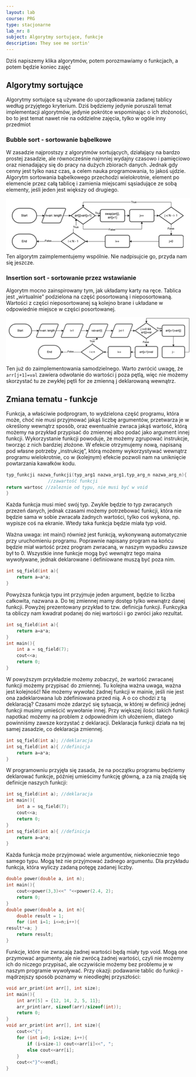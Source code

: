 ```yaml
---
layout: lab
course: PRG
type: stacjonarne
lab_nr: 8
subject: Algorytmy sortujące, funkcje
description: They see me sortin'
---
```

Dziś napiszemy klika algorytmów, potem porozmawiamy o funkcjach, a potem będzie koniec zajęć

## Algorytmy sortujące

Algorytmy sortujące są używane do uporządkowania zadanej tablicy według przyjętego kryterium. Dziś będziemy jedynie poruszali temat implementacji algorytmów, jedynie pokrótce wspominając o ich złożoności, bo to jest temat nawet nie na oddzielne zajęcia, tylko w ogóle inny przedmiot

### Bubble sort - sortowanie bąbelkowe

W zasadzie najprostszy z algorytmów sortujących, działający na bardzo prostej zasadzie, ale równocześnie najmniej wydajny czasowo i pamięciowo oraz nienadający się do pracy na dużych zbiorach danych. Jednak gdy cenny jest tylko nasz czas, a celem nauka programowania, to jakoś ujdzie.
Algorytm sortowania bąbelkowego przechodzi wielokrotnie, element po elemencie przez całą tablicę i zamienia miejscami sąsiadujące ze sobą elementy, jeśli jeden jest większy od drugiego.

![Bubble Sort](../assets/PRG/bubblesort.png)
Ten algorytm zaimplementujemy wspólnie. Nie nadpisujcie go, przyda nam się jeszcze.

### Insertion sort - sortowanie przez wstawianie

Algorytm mocno zainspirowany tym, jak układamy karty na ręce. Tablica jest „wirtualnie” podzielona na część posortowaną i nieposortowaną. Wartości z części nieposortowanej są kolejno brane i układane w odpowiednie miejsce w części posortowanej.

![Insertion Sort](../assets/PRG/insertionsort.png)
Ten już do zaimplementowania samodzielnego. Warto zwrócić uwagę, że ```arr[j+1]=val``` zawiera odwołanie do wartości j poza pętlą, więc nie możemy skorzystać tu ze zwykłej pętli for ze zmienną j deklarowaną wewnątrz.

## Zmiana tematu - funkcje

Funkcja, a właściwie podprogram, to wydzielona część programu, która może, choć nie musi przyjmować jakąś liczbę argumentów, przetwarza je w określony wewnątrz sposób, oraz ewentualnie zwraca jakąś wartość, którą możemy na przykład przypisać do zmiennej albo podać jako argument innej funkcji. Wykorzystanie funkcji powoduje, że możemy zgrupować instrukcje, tworząc z nich bardziej złożone. W efekcie otrzymujemy nową, napisaną pod własne potrzeby „instrukcję”, którą możemy wykorzystywać wewnątrz programu wielokrotnie, co w (kolejnym) efekcie pozwoli nam na uniknięcie powtarzania kawałków kodu.

```c++
typ_funkcji nazwa_funkcji(typ_arg1 nazwa_arg1,typ_arg_n nazwa_arg_n){ 
                //zawartość funkcji
return wartosc //zaleznie od typu, nie musi być w void
}
```

Każda funkcja musi mieć swój typ. Zwykle będzie to typ zwracanych przezeń danych, jednak czasami możemy potrzebować funkcji, która nie będzie sama w sobie zwracała żadnych wartości, tylko coś wykona, np. wypisze coś na ekranie. Wtedy taka funkcja będzie miała typ void.

Ważna uwaga: int main() również jest funkcją, wykonywaną automatycznie przy uruchomieniu programu. Poprawnie napisany program na końcu będzie miał wartość przez program zwracaną, w naszym wypadku zawsze był to 0. Wszystkie inne funkcje mogą być wewnątrz tego maina wywoływane, jednak deklarowane i definiowane muszą być poza nim.

```c++
int sq_field(int a){
    return a=a*a;
}
```
Powyższa funkcja typu int przyjmuje jeden argument, będzie to liczba całkowita, nazwana a. Do tej zmiennej mamy dostęp tylko wewnątrz danej funkcji. Powyżej prezentowany przykład to tzw. definicja funkcji. Funkcyjka ta obliczy nam kwadrat podanej do niej wartości i go zwróci jako rezultat.

```c++
int sq_field(int a){
    return a=a*a;
}
int main(){
    int a = sq_field(7);
    cout<<a;
    return 0;
}
```

W powyższym przykładzie możemy zobaczyć, że wartość zwracanej funkcji możemy przypisać do zmiennej. Tu kolejna ważna uwaga, ważna jest kolejność! Nie możemy wywołać żadnej funkcji w mainie, jeśli nie jest ona zadeklarowana lub zdefiniowana przed nią. A o co chodzi z tą deklaracją? Czasami może zdarzyć się sytuacja, w której w definicji jednej funkcji musimy umieścić wywołanie innej. Przy większej ilości takich funkcji napotkać możemy na
problem z odpowiednim ich ułożeniem, dlatego powinniśmy zawsze korzystać z deklaracji. Deklaracja funkcji działa na tej samej zasadzie, co deklaracja zmiennej.

```c++
int sq_field(int a); //deklaracja
int sq_field(int a){ //definicja
    return a=a*a;
}
```
W programowniu przyjęła się zasada, że na początku programu będziemy deklarować funkcje, później umieścimy funkcję główną, a za nią znajdą się definicje naszych funkcji:

```c++
int sq_field(int a); //deklaracja
int main(){
    int a = sq_field(7);
    cout<<a;
    return 0;
}
int sq_field(int a){ //definicja
    return a=a*a;
}
```

Każda funkcja może przyjmować wiele argumentów, niekoniecznie tego samego typu. Mogą też nie przyjmować żadnego argumentu. Dla przykładu funkcja, która wyliczy zadaną potęgę zadanej liczby.

```c++
double power(double a, int n);
int main(){
    cout<<power(3,3)<<" "<<power(2.4, 2);
    return 0;
}
double power(double a, int n){
    double result = 1;
    for (int i=1; i<=n;i++){
result*=a; }
    return result;
}
```
Funkcje, które nie zwracają żadnej wartości będą miały typ void. Mogą one przymować argumenty, ale nie zwrócą żadnej wartości, czyli nie możemy ich do niczego przypisać, ale oczywiście możemy bez problemu je w naszym programie wywoływać. Przy okazji: podawanie tablic do funkcji - mądrzejszy sposób poznamy w nieodległej przyszłości:

```c++
void arr_print(int arr[], int size);
int main(){
    int arr[5] = {12, 14, 2, 5, 11};
    arr_print(arr, sizeof(arr)/sizeof(int));
    return 0;
}
void arr_print(int arr[], int size){
    cout<<"{";
    for (int i=0; i<size; i++){
        if (i<size-1) cout<<arr[i]<<", ";
        else cout<<arr[i];
    }
    cout<<"}"<<endl;
}
```

